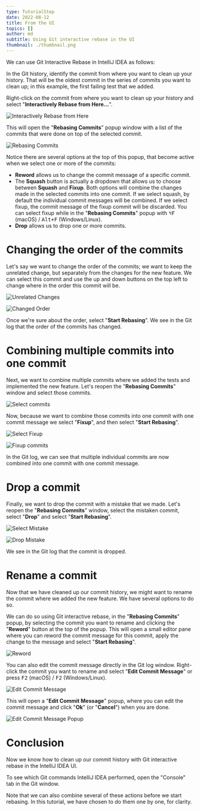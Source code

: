 ```yaml
---
type: TutorialStep
date: 2022-08-12
title: From the UI
topics: []
author: md
subtitle: Using Git interactive rebase in the UI
thumbnail: ./thumbnail.png
---
```


We can use Git Interactive Rebase in IntelliJ IDEA as follows:

In the Git history, identify the commit from where you want to clean up your history. That will be the oldest commit in the series of commits you want to clean up; in this example, the first failing test that we added.

Right-click on the commit from where you want to clean up your history and select "**Interactively Rebase from Here...**".

![Interactively Rebase from Here](interactively-rebase-from-here.png)

This will open the "**Rebasing Commits**" popup window with a list of the commits that were done on top of the selected commit.

![Rebasing Commits](rebasing-commits-popup.png)

Notice there are several options at the top of this popup, that become active when we select one or more of the commits:

- **Reword** allows us to change the commit message of a specific commit.
- The **Squash** button is actually a dropdown that allows us to choose between **Squash** and **Fixup**. Both options will combine the changes made in the selected commits into one commit. If we select squash, by default the individual commit messages will be combined. If we select fixup, the commit message of the fixup commit will be discarded. You can select fixup while in the "**Rebasing Commits**" popup with <kbd>⌥F</kbd> (macOS) / <kbd>Alt+F</kbd> (Windows/Linux).
- **Drop** allows us to drop one or more commits.

# Changing the order of the commits

Let's say we want to change the order of the commits; we want to keep the unrelated change, but separately from the changes for the new feature. We can select this commit and use the up and down buttons on the top left to change where in the order this commit will be.

![Unrelated Changes](unrelated-changes.png)

![Changed Order](changed-order.png)

Once we're sure about the order, select "**Start Rebasing**". We see in the Git log that the order of the commits has changed.

# Combining multiple commits into one commit

Next, we want to combine multiple commits where we added the tests and implemented the new feature. Let's reopen the "**Rebasing Commits**" window and select those commits.

![Select commits](select-commits.png)

Now, because we want to combine those commits into one commit with one commit message we select "**Fixup**", and then select "**Start Rebasing**".

![Select Fixup](fixup.png)

![Fixup commits](fixup-commits.png)

In the Git log, we can see that multiple individual commits are now combined into one commit with one commit message.

# Drop a commit

Finally, we want to drop the commit with a mistake that we made. Let's reopen the "**Rebasing Commits**" window, select the mistaken commit, select "**Drop**" and select "**Start Rebasing**".

![Select Mistake](select-mistake.png)

![Drop Mistake](drop-mistake.png)

We see in the Git log that the commit is dropped.

# Rename a commit

Now that we have cleaned up our commit history, we might want to rename the commit where we added the new feature. We have several options to do so.

We can do so using Git interactive rebase, in the "**Rebasing Commits**" popup, by selecting the commit you want to rename and clicking the "**Reword**" button at the top of the popup. This will open a small editor pane where you can reword the commit message for this commit, apply the change to the message and select "**Start Rebasing**".

![Reword](reword.png)

You can also edit the commit message directly in the Git log window. Right-click the commit you want to rename and select "**Edit Commit Message**" or press <kbd>F2</kbd> (macOS) / <kbd>F2</kbd> (Windows/Linux).

![Edit Commit Message](edit-commit-message.png)

This will open a "**Edit Commit Message**" popup, where you can edit the commit message and click "**Ok**" (or "**Cancel**") when you are done.

![Edit Commit Message Popup](edit-commit-message-popup.png)

# Conclusion

Now we know how to clean up our commit history with Git interactive rebase in the IntelliJ IDEA UI.

To see which Git commands IntelliJ IDEA performed, open the "Console" tab in the Git window.

Note that we can also combine several of these actions before we start rebasing. In this tutorial, we have chosen to do them one by one, for clarity.
